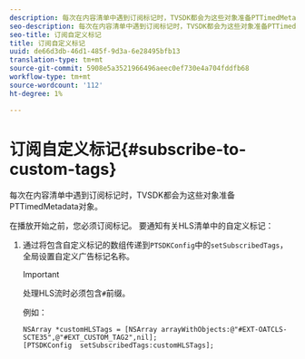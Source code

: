```yaml
---
description: 每次在内容清单中遇到订阅标记时，TVSDK都会为这些对象准备PTTimedMetadata对象。
seo-description: 每次在内容清单中遇到订阅标记时，TVSDK都会为这些对象准备PTTimedMetadata对象。
seo-title: 订阅自定义标记
title: 订阅自定义标记
uuid: de66d3db-46d1-485f-9d3a-6e28495bfb13
translation-type: tm+mt
source-git-commit: 5908e5a3521966496aeec0ef730e4a704fddfb68
workflow-type: tm+mt
source-wordcount: '112'
ht-degree: 1%

---
```



# 订阅自定义标记{#subscribe-to-custom-tags}

每次在内容清单中遇到订阅标记时，TVSDK都会为这些对象准备PTTimedMetadata对象。

在播放开始之前，您必须订阅标记。
要通知有关HLS清单中的自定义标记：

1. 通过将包含自定义标记的数组传递到`PTSDKConfig`中的`setSubscribedTags`，全局设置自定义广告标记名称。

   >[!IMPORTANT]
   >
   >处理HLS流时必须包含`#`前缀。

   例如：

   ```
   NSArray *customHLSTags = [NSArray arrayWithObjects:@"#EXT-OATCLS-SCTE35",@"#EXT_CUSTOM_TAG2",nil]; 
   [PTSDKConfig  setSubscribedTags:customHLSTags];
   ```


